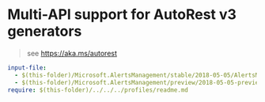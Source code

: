 # Multi-API support for AutoRest v3 generators

> see https://aka.ms/autorest

``` yaml $(enable-multi-api)
input-file:
  - $(this-folder)/Microsoft.AlertsManagement/stable/2018-05-05/AlertsManagement.json
  - $(this-folder)/Microsoft.AlertsManagement/preview/2018-05-05-preview/AlertsManagement.json
require: $(this-folder)/../../../profiles/readme.md
```
